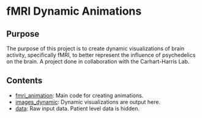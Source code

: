 # fMRI Dynamic Animations

## Purpose
The purpose of this project is to create dynamic visualizations of brain activity, specifically fMRI, to better represent the influence of psychedelics on the brain. A project done in collaboration with the Carhart-Harris Lab.

## Contents
- [fmri_animation](fmri_animation): Main code for creating animations.
- [images_dynamic](images_static): Dynamic visualizations are output here.
- [data](data): Raw input data. Patient level data is hidden.